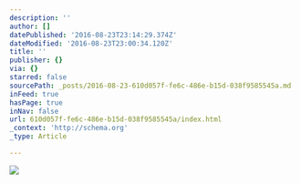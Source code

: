 ```yaml
---
description: ''
author: []
datePublished: '2016-08-23T23:14:29.374Z'
dateModified: '2016-08-23T23:00:34.120Z'
title: ''
publisher: {}
via: {}
starred: false
sourcePath: _posts/2016-08-23-610d057f-fe6c-486e-b15d-038f9585545a.md
inFeed: true
hasPage: true
inNav: false
url: 610d057f-fe6c-486e-b15d-038f9585545a/index.html
_context: 'http://schema.org'
_type: Article

---
```

![](https://the-grid-user-content.s3-us-west-2.amazonaws.com/4e8b5565-a644-430a-9252-982f558acd17.png)